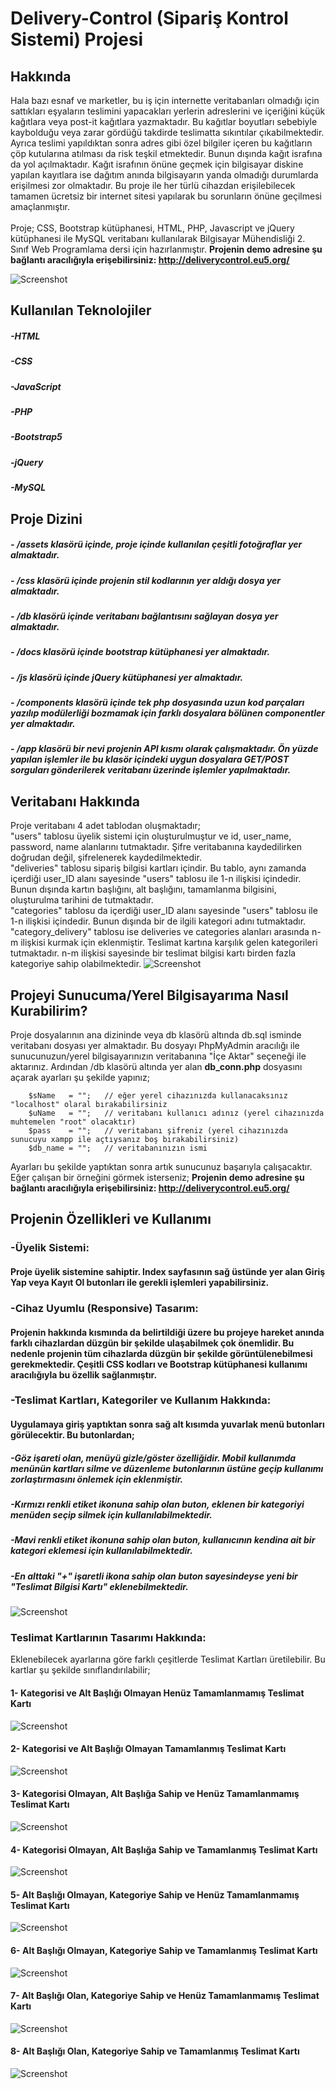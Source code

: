 # Delivery-Control (Sipariş Kontrol Sistemi) Projesi

## Hakkında
Hala bazı esnaf ve marketler, bu iş için internette veritabanları olmadığı için sattıkları eşyaların teslimini yapacakları yerlerin adreslerini ve içeriğini küçük kağıtlara veya post-it kağıtlara yazmaktadır. Bu kağıtlar boyutları sebebiyle kaybolduğu veya zarar gördüğü takdirde teslimatta sıkıntılar çıkabilmektedir. Ayrıca teslimi yapıldıktan sonra adres gibi özel bilgiler içeren bu kağıtların çöp kutularına atılması da risk teşkil etmektedir. Bunun dışında kağıt israfına da yol açılmaktadır. Kağıt israfının önüne geçmek için bilgisayar diskine yapılan kayıtlara ise dağıtım anında bilgisayarın yanda olmadığı durumlarda erişilmesi zor olmaktadır. Bu proje ile her türlü cihazdan erişilebilecek tamamen ücretsiz bir internet sitesi yapılarak bu sorunların önüne geçilmesi amaçlanmıştır.
<br>
<br>
Proje; CSS, Bootstrap kütüphanesi, HTML, PHP, Javascript ve jQuery kütüphanesi ile MySQL veritabanı kullanılarak Bilgisayar Mühendisliği 2. Sınıf Web Programlama dersi için hazırlanmıştır.
**Projenin demo adresine şu bağlantı aracılığıyla erişebilirsiniz: http://deliverycontrol.eu5.org/**

 ![Screenshot](https://github.com/basturkerhan/delivery-control-project/blob/main/github_images/responsive.png)

<RESPONSIVE IMAGE>

## Kullanılan Teknolojiler
##### -HTML
##### -CSS
##### -JavaScript
##### -PHP
##### -Bootstrap5
##### -jQuery
##### -MySQL

## Proje Dizini

##### - **/assets** klasörü içinde, proje içinde kullanılan çeşitli fotoğraflar yer almaktadır.
##### - **/css** klasörü içinde projenin stil kodlarının yer aldığı dosya yer almaktadır.
##### - **/db** klasörü içinde veritabanı bağlantısını sağlayan dosya yer almaktadır.
##### - **/docs** klasörü içinde bootstrap kütüphanesi yer almaktadır.
##### - **/js** klasörü içinde jQuery kütüphanesi yer almaktadır.
##### - **/components** klasörü içinde tek php dosyasında uzun kod parçaları yazılıp modülerliği bozmamak için farklı dosyalara bölünen componentler yer almaktadır.
##### - **/app** klasörü bir nevi projenin API kısmı olarak çalışmaktadır. Ön yüzde yapılan işlemler ile bu klasör içindeki uygun dosyalara GET/POST sorguları gönderilerek veritabanı üzerinde işlemler yapılmaktadır.

## Veritabanı Hakkında

Proje veritabanı 4 adet tablodan oluşmaktadır;
<br>
"users" tablosu üyelik sistemi için oluşturulmuştur ve id, user_name, password, name alanlarını tutmaktadır. Şifre veritabanına kaydedilirken doğrudan değil, şifrelenerek kaydedilmektedir.
<br>
"deliveries" tablosu sipariş bilgisi kartları içindir. Bu tablo, aynı zamanda içerdiği user_ID alanı sayesinde "users" tablosu ile 1-n ilişkisi içindedir. Bunun dışında kartın başlığını, alt başlığını, tamamlanma bilgisini, oluşturulma tarihini de tutmaktadır.
<br>
"categories" tablosu da içerdiği user_ID alanı sayesinde "users" tablosu ile 1-n ilişkisi içindedir. Bunun dışında bir de ilgili kategori adını tutmaktadır.
<br>
"category_delivery" tablosu ise deliveries ve categories alanları arasında n-m ilişkisi kurmak için eklenmiştir. Teslimat kartına karşılık gelen kategorileri tutmaktadır. n-m ilişkisi sayesinde bir teslimat bilgisi kartı birden fazla kategoriye sahip olabilmektedir.
![Screenshot](https://github.com/basturkerhan/delivery-control-project/blob/main/github_images/sema.png)
  
## Projeyi Sunucuma/Yerel Bilgisayarıma Nasıl Kurabilirim?
Proje dosyalarının ana dizininde veya db klasörü altında db.sql isminde veritabanı dosyası yer almaktadır. Bu dosyayı PhpMyAdmin aracılığı ile sunucunuzun/yerel bilgisayarınızın veritabanına "İçe Aktar" seçeneği ile aktarınız. Ardından /db klasörü altında yer alan **db_conn.php** dosyasını açarak ayarları şu şekilde yapınız;
```
    $sName   = "";   // eğer yerel cihazınızda kullanacaksınız "localhost" olaral bırakabilirsiniz
    $uName   = "";   // veritabanı kullanıcı adınız (yerel cihazınızda muhtemelen "root" olacaktır)
    $pass    = "";   // veritabanı şifreniz (yerel cihazınızda sunucuyu xampp ile açtıysanız boş bırakabilirsiniz)
    $db_name = "";   // veritabanınızın ismi
```
Ayarları bu şekilde yaptıktan sonra artık sunucunuz başarıyla çalışacaktır. Eğer çalışan bir örneğini görmek isterseniz;
  **Projenin demo adresine şu bağlantı aracılığıyla erişebilirsiniz: http://deliverycontrol.eu5.org/**
  
## Projenin Özellikleri ve Kullanımı
  
### -Üyelik Sistemi:
  #### Proje üyelik sistemine sahiptir. Index sayfasının sağ üstünde yer alan Giriş Yap veya Kayıt Ol butonları ile gerekli işlemleri yapabilirsiniz.
### -Cihaz Uyumlu (Responsive) Tasarım:
  #### Projenin hakkında kısmında da belirtildiği üzere bu projeye hareket anında farklı cihazlardan düzgün bir şekilde ulaşabilmek çok önemlidir. Bu nedenle projenin tüm cihazlarda düzgün bir şekilde görüntülenebilmesi gerekmektedir. Çeşitli CSS kodları ve Bootstrap kütüphanesi kullanımı aracılığıyla bu özellik sağlanmıştır. 
### -Teslimat Kartları, Kategoriler ve Kullanım Hakkında:
  #### Uygulamaya giriş yaptıktan sonra sağ alt kısımda yuvarlak menü butonları görülecektir. Bu butonlardan;
  ##### -Göz işareti olan, menüyü gizle/göster özelliğidir. Mobil kullanımda menünün kartları silme ve düzenleme butonlarının üstüne geçip kullanımı zorlaştırmasını önlemek için eklenmiştir. 
  ##### -Kırmızı renkli etiket ikonuna sahip olan buton, eklenen bir kategoriyi menüden seçip silmek için kullanılabilmektedir.
  ##### -Mavi renkli etiket ikonuna sahip olan buton, kullanıcının kendina ait bir kategori eklemesi için kullanılabilmektedir.
  ##### -En alttaki "+" işaretli ikona sahip olan buton sayesindeyse yeni bir "Teslimat Bilgisi Kartı" eklenebilmektedir.
   ![Screenshot](https://github.com/basturkerhan/delivery-control-project/blob/main/github_images/home-responsive.png)
  
  
 ### Teslimat Kartlarının Tasarımı Hakkında:
  Eklenebilecek ayarlarına göre farklı çeşitlerde Teslimat Kartları üretilebilir. Bu kartlar şu şekilde sınıflandırılabilir;
 
  
  
  #### 1- Kategorisi ve Alt Başlığı Olmayan Henüz Tamamlanmamış Teslimat Kartı
  ![Screenshot](https://github.com/basturkerhan/delivery-control-project/blob/main/github_images/1.png)
  #### 2- Kategorisi ve Alt Başlığı Olmayan Tamamlanmış Teslimat Kartı
   ![Screenshot](https://github.com/basturkerhan/delivery-control-project/blob/main/github_images/2.png)
  #### 3- Kategorisi Olmayan, Alt Başlığa Sahip ve Henüz Tamamlanmamış Teslimat Kartı
   ![Screenshot](https://github.com/basturkerhan/delivery-control-project/blob/main/github_images/3.png)
  #### 4- Kategorisi Olmayan, Alt Başlığa Sahip ve Tamamlanmış Teslimat Kartı
   ![Screenshot](https://github.com/basturkerhan/delivery-control-project/blob/main/github_images/4.png)
  #### 5- Alt Başlığı Olmayan, Kategoriye Sahip ve Henüz Tamamlanmamış Teslimat Kartı
   ![Screenshot](https://github.com/basturkerhan/delivery-control-project/blob/main/github_images/7.png)
  #### 6- Alt Başlığı Olmayan, Kategoriye Sahip ve Tamamlanmış Teslimat Kartı
   ![Screenshot](https://github.com/basturkerhan/delivery-control-project/blob/main/github_images/8.png)
  #### 7- Alt Başlığı Olan, Kategoriye Sahip ve Henüz Tamamlanmamış Teslimat Kartı
   ![Screenshot](https://github.com/basturkerhan/delivery-control-project/blob/main/github_images/5.png)
  #### 8- Alt Başlığı Olan, Kategoriye Sahip ve Tamamlanmış Teslimat Kartı
   ![Screenshot](https://github.com/basturkerhan/delivery-control-project/blob/main/github_images/6.png)
  


